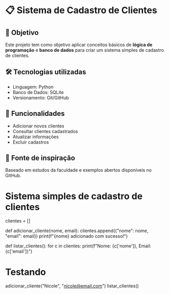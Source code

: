 # 📋 Sistema de Cadastro de Clientes

## 🎯 Objetivo
Este projeto tem como objetivo aplicar conceitos básicos de **lógica de programação** e **banco de dados** para criar um sistema simples de cadastro de clientes.

## 🛠️ Tecnologias utilizadas
- Linguagem: Python
- Banco de Dados: SQLite
- Versionamento: Git/GitHub

## 🚀 Funcionalidades
- Adicionar novos clientes
- Consultar clientes cadastrados
- Atualizar informações
- Excluir cadastros

## 📌 Fonte de inspiração
Baseado em estudos da faculdade e exemplos abertos disponíveis no GitHub.

# Sistema simples de cadastro de clientes

clientes = []

def adicionar_cliente(nome, email):
    clientes.append({"nome": nome, "email": email})
    print(f"{nome} adicionado com sucesso!")

def listar_clientes():
    for c in clientes:
        print(f"Nome: {c['nome']}, Email: {c['email']}")

# Testando
adicionar_cliente("Nicole", "nicole@email.com")
listar_clientes()
